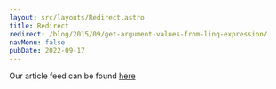 ```yaml
---
layout: src/layouts/Redirect.astro
title: Redirect
redirect: /blog/2015/09/get-argument-values-from-linq-expression/
navMenu: false
pubDate: 2022-09-17
---
```

<div>
Our article feed can be found <a href="/blog/2015/09/get-argument-values-from-linq-expression/">here</a>
</div>
